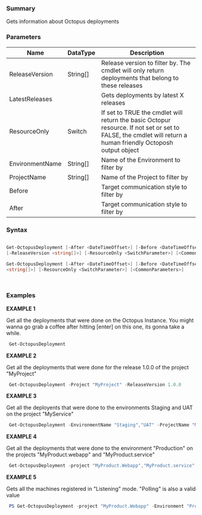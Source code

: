 ﻿### Summary
Gets information about Octopus deployments
### Parameters
| Name | DataType          | Description |
| ------------- | ----------- | ----------- |
| ReleaseVersion | String[] |  Release version to filter by. The cmdlet will only return deployments that belong to these releases     |
| LatestReleases |  |  Gets deployments by latest X releases     |
| ResourceOnly | Switch |  If set to TRUE the cmdlet will return the basic Octopur resource. If not set or set to FALSE, the cmdlet will return a human friendly Octoposh  output object     |
| EnvironmentName | String[] |  Name of the Environment to filter by     |
| ProjectName | String[] |  Name of the Project to filter by     |
| Before |  |  Target communication style to filter by     |
| After |  |  Target communication style to filter by     |

### Syntax
``` powershell

Get-OctopusDeployment [-After <DateTimeOffset>] [-Before <DateTimeOffset>] [-EnvironmentName <string[]>] [-ProjectName <string[]>] 
[-ReleaseVersion <string[]>] [-ResourceOnly <SwitchParameter>] [<CommonParameters>]

Get-OctopusDeployment [-After <DateTimeOffset>] [-Before <DateTimeOffset>] [-EnvironmentName <string[]>] [-LatestReleases <int>] [-ProjectName 
<string[]>] [-ResourceOnly <SwitchParameter>] [<CommonParameters>]




``` 

### Examples
**EXAMPLE 1**

Get all the deployments that were done on the Octopus Instance. You might wanna go grab a coffee after hitting [enter] on this one, its gonna take a while.

``` powershell 
 Get-OctopusDeployment
``` 

**EXAMPLE 2**

Get all the deployments that were done for the release 1.0.0 of the project "MyProject"

``` powershell 
 Get-OctopusDeployment -Project "MyProject" -ReleaseVersion 1.0.0
``` 

**EXAMPLE 3**

Get all the deployents that were done to the environments Staging and UAT on the project "MyService"

``` powershell 
 Get-OctopusDeployment -EnvironmentName "Staging","UAT" -ProjectName "MyService"
``` 

**EXAMPLE 4**

Get all the deployments that were done to the environment "Production" on the projects "MyProduct.webapp" and "MyProduct.service"

``` powershell 
 Get-OctopusDeployment -project "MyProduct.Webapp","MyProduct.service" -Environment "Production"
``` 

**EXAMPLE 5**

Gets all the machines registered in "Listening" mode. "Polling" is also a valid value

``` powershell 
 PS Get-OctopusDeployment -project "MyProduct.Webapp" -Environment "Production" -After 2/20/2015 -Before 2/21/2015
``` 

